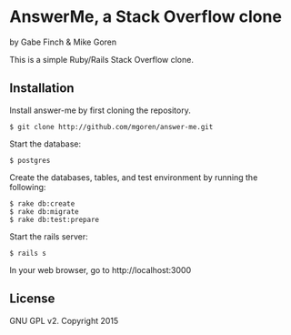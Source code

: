 AnswerMe, a Stack Overflow clone
======================================

by Gabe Finch & Mike Goren

This is a simple Ruby/Rails Stack Overflow clone.

Installation
------------

Install answer-me by first cloning the repository.  
```
$ git clone http://github.com/mgoren/answer-me.git
```

Start the database:
```
$ postgres
```

Create the databases, tables, and test environment by running the following:
```
$ rake db:create
$ rake db:migrate
$ rake db:test:prepare
```

Start the rails server:
```
$ rails s
```

In your web browser, go to http://localhost:3000

License
-------

GNU GPL v2. Copyright 2015
